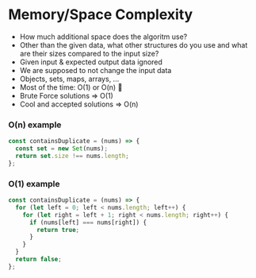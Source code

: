 # Memory/Space Complexity

- How much additional space does the algoritm use?
- Other than the given data, what other structures do you use and what are their sizes compared to the input size?
- Given input & expected output data ignored
- We are supposed to not change the input data
- Objects, sets, maps, arrays, ...
  <br/>
- Most of the time: O(1) or O(n) :snake:
- Brute Force solutions => O(1)
- Cool and accepted solutions => O(n)

### O(n) example

```js
const containsDuplicate = (nums) => {
  const set = new Set(nums);
  return set.size !== nums.length;
};
```

### O(1) example

```js
const containsDuplicate = (nums) => {
  for (let left = 0; left < nums.length; left++) {
    for (let right = left + 1; right < nums.length; right++) {
      if (nums[left] === nums[right]) {
        return true;
      }
    }
  }
  return false;
};
```
